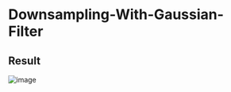 # Downsampling-With-Gaussian-Filter
## Result
![image](https://github.com/fredliao2621/Downsampling-With-Gaussian-Filter/assets/110581728/613a8a38-fd01-4daf-bc38-713ed3ca1fb9)
